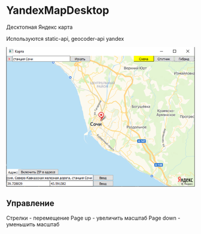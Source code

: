 # YandexMapDesktop

Десктопная Яндекс карта

Используются static-api, geocoder-api yandex

![Скриншот](https://github.com/Lutiick/YandexMapDesktop/raw/master/screenshots/image.png)

## Управление

Стрелки - перемещение
Page up - увеличить масштаб
Page down - уменьшить масштаб
